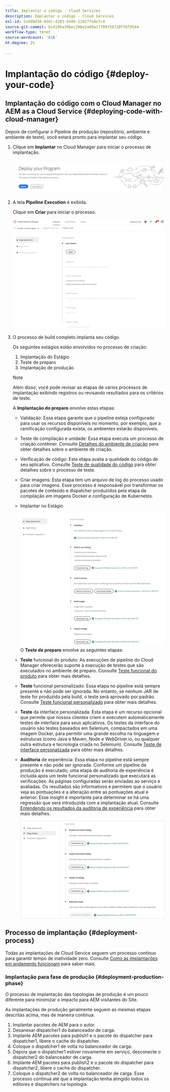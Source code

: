```yaml
---
title: Implantar o código - Cloud Services
description: Implantar o código - Cloud Services
exl-id: 2c698d38-6ddc-4203-b499-22027fe8e7c4
source-git-commit: bcd106a39bec286e2a09ac7709758728f76f9544
workflow-type: tm+mt
source-wordcount: '616'
ht-degree: 2%

---
```


# Implantação do código {#deploy-your-code}

## Implantação do código com o Cloud Manager no AEM as a Cloud Service {#deploying-code-with-cloud-manager}

Depois de configurar o Pipeline de produção (repositório, ambiente e ambiente de teste), você estará pronto para implantar seu código.

1. Clique em **Implantar** no Cloud Manager para iniciar o processo de implantação.

   ![](assets/deploy-code1.png)


1. A tela **Pipeline Execution** é exibida.

   Clique em **Criar** para iniciar o processo.

   ![](assets/deploy-code2.png)

1. O processo de build completo implanta seu código.

   Os seguintes estágios estão envolvidos no processo de criação:

   1. Implantação do Estágio
   1. Teste de preparo
   1. Implantação de produção

   >[!NOTE]
   >
   >Além disso, você pode revisar as etapas de vários processos de implantação exibindo registros ou revisando resultados para os critérios de teste.

   A **Implantação do preparo** envolve estas etapas:

   * Validação: Essa etapa garante que o pipeline esteja configurado para usar os recursos disponíveis no momento, por exemplo, que a ramificação configurada exista, os ambientes estarão disponíveis.
   * Teste de compilação e unidade: Essa etapa executa um processo de criação contêiner. Consulte [Detalhes do ambiente de criação](/help/implementing/cloud-manager/getting-access-to-aem-in-cloud/build-environment-details.md) para obter detalhes sobre o ambiente de criação.
   * Verificação de código: Esta etapa avalia a qualidade do código de seu aplicativo. Consulte [Teste de qualidade do código](/help/implementing/cloud-manager/code-quality-testing.md) para obter detalhes sobre o processo de teste.
   * Criar imagens: Esta etapa tem um arquivo de log do processo usado para criar imagens. Esse processo é responsável por transformar os pacotes de conteúdo e dispatcher produzidos pela etapa de compilação em imagens Docker e configuração de Kubernetes.
   * Implantar no Estágio

      ![](assets/stage-deployment.png)
   O **Teste de preparo** envolve as seguintes etapas:

   * **Teste** funcional do produto: As execuções de pipeline do Cloud Manager oferecerão suporte à execução de testes que são executados no ambiente de preparo.
Consulte [Teste funcional do produto](/help/implementing/cloud-manager/functional-testing.md#product-functional-testing) para obter mais detalhes.

   * **Teste** funcional personalizado: Essa etapa no pipeline está sempre presente e não pode ser ignorada. No entanto, se nenhum JAR de teste for produzido pela build, o teste será aprovado por padrão.\
      Consulte [Teste funcional personalizado](/help/implementing/cloud-manager/functional-testing.md#custom-functional-testing) para obter mais detalhes.

   * **Teste** da interface personalizada: Esta etapa é um recurso opcional que permite que nossos clientes criem e executem automaticamente testes de interface para seus aplicativos. Os testes da interface do usuário são testes baseados em Selenium, compactados em uma imagem Docker, para permitir uma grande escolha na linguagem e estruturas (como Java e Maven, Node e WebDriver.io, ou qualquer outra estrutura e tecnologia criada no Selenium).
Consulte [Teste de interface personalizada](https://experienceleague.adobe.com/docs/experience-manager-cloud-service/implementing/using-cloud-manager/test-results/functional-testing.html?lang=en#custom-ui-testing) para obter mais detalhes.


   * **Auditoria** de experiência: Essa etapa no pipeline está sempre presente e não pode ser ignorada. Conforme um pipeline de produção é executado, uma etapa de auditoria de experiência é incluída após um teste funcional personalizado que executará as verificações. As páginas configuradas serão enviadas ao serviço e avaliadas. Os resultados são informativos e permitem que o usuário veja as pontuações e a alteração entre as pontuações atual e anterior. Esse insight é importante para determinar se há uma regressão que será introduzida com a implantação atual.
Consulte [Entendendo os resultados da auditoria de experiência](/help/implementing/cloud-manager/experience-audit-testing.md) para obter mais detalhes.

      ![](assets/stage-testing.png)





## Processo de implantação {#deployment-process}

Todas as implantações de Cloud Service seguem um processo contínuo para garantir tempo de inatividade zero. Consulte [Como as implantações em andamento funcionam](https://experienceleague.adobe.com/docs/experience-manager-cloud-service/implementing/deploying/overview.html#how-rolling-deployments-work) para saber mais.

### Implantação para fase de produção {#deployment-production-phase}

O processo de implantação das topologias de produção é um pouco diferente para minimizar o impacto para AEM visitantes do Site.

As implantações de produção geralmente seguem as mesmas etapas descritas acima, mas de maneira contínua:

1. Implantar pacotes de AEM para o autor.
1. Desanexar dispatcher1 do balanceador de carga.
1. Implante AEM pacotes para publish1 e o pacote do dispatcher para dispatcher1, libere o cache do dispatcher.
1. Coloque o dispatcher1 de volta no balanceador de carga.
1. Depois que o dispatcher1 estiver novamente em serviço, desconecte o dispatcher2 do balanceador de carga.
1. Implante AEM pacotes para publish2 e o pacote do dispatcher para dispatcher2, libere o cache do dispatcher.
1. Coloque o dispatcher2 de volta no balanceador de carga.
Esse processo continua até que a implantação tenha atingido todos os editores e dispatchers na topologia.
